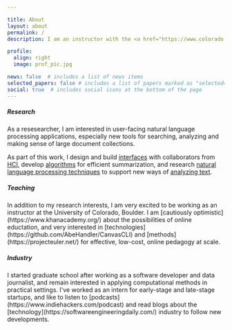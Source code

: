 ```yaml
---

title: About
layout: about
permalink: /
description: I am an instructor with the <a href="https://www.colorado.edu/cmci/infoscience">Department of Information Science</a> at the University of Colorado, Boulder and a PhD Candidate at the <a href="https://www.cics.umass.edu/">College of Information and Computer Sciences</a> at the University of Massachusetts, Amherst.

profile:
  align: right
  image: prof_pic.jpg

news: false  # includes a list of news items
selected_papers: false # includes a list of papers marked as "selected={true}"
social: true  # includes social icons at the bottom of the page
---
```


<h5>Research</h5>

As a resesearcher, I am interested in user-facing natural language processing applications, especially new tools for searching, analyzing and making sense of large document collections.

As part of this work, I design and build [interfaces](https://arxiv.org/pdf/1708.01944.pdf) with collaborators from [HCI](https://www.cics.umass.edu/people/mahyar-narges), develop [algorithms](https://www.aclweb.org/anthology/D19-1612.pdf) for efficient summarization, and research [natural language processing techniques](https://www.aclweb.org/anthology/N18-1159.pdf) to support new ways of [analyzing text](https://www.aclweb.org/anthology/D19-5414.pdf). 

<h5>Teaching</h5>
In addition to my research interests, I am very excited to be working as an instructor at the University of Colorado, Boulder. I am [cautiously optimistic](https://www.khanacademy.org/) about the possibilities of online eductation, and very interested in [technologies](https://github.com/AbeHandler/CanvasCLI) and [methods](https://projecteuler.net/) for effective, low-cost, online pedagogy at scale.

<h5>Industry</h5>
I started graduate school after working as a software developer and data journalist, and remain interested in applying computational methods in practical settings. I've worked as an intern for early-stage and late-stage startups, and like to listen to [podcasts](https://www.indiehackers.com/podcast) and read blogs about the [technology](https://softwareengineeringdaily.com/) industry to follow new developments.